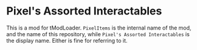 ﻿# Pixel's Assorted Interactables
This is a mod for tModLoader.
`PixelItems` is the internal name of the mod, and the name of this repository, while `Pixel's Assorted Interactables` is the display name. Either is fine for referring to it.
